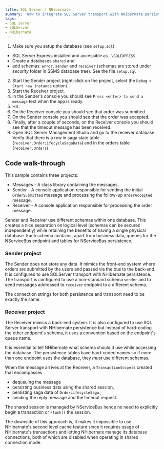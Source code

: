 ```yaml
---
title: SQL Server / NHibernate
summary: 'How to integrate SQL Server transport with NHibernate persistence without outbox'
tags:
- SQL Server
- SQLServer
- NHibernate
---
```


1. Make sure you setup the database (see `setup.sql`):

* SQL Server Express installed and accessible as `.\SQLEXPRESS`.
* Create a databases `shared` and
* add schemas: `error`,  `sender` and `receiver` (schemas are stored under *security* folder in SSMS database tree). See the file `setup.sql`
2. Start the Sender project (right-click on the project, select the `Debug > Start new instance` option). 
3. Start the Receiver project.
4. In the Sender's console you should see `Press <enter> to send a message` text when the app is ready. 
5. Hit <enter>.
6. On the Receiver console you should see that order was submitted.
7. On the Sender console you should see that the order was accepted.
8. Finally, after a couple of seconds, on the Receiver console you should see that the timeout message has been received.
9. Open SQL Server Management Studio and go to the receiver database. Verify that there is a row in saga state table (`receiver.OrderLifecycleSagaData`) and in the orders table (`receiver.Orders`)

## Code walk-through

This sample contains three projects: 

 * Messages - A class library containing the messages.
 * Sender - A console application responsible for sending the initial `OrderSubmitted` message and processing the follow-up `OrderAccepted` message.
 * Receiver - A console application responsible for processing the order message.

Sender and Receiver use different schemas within one database. This creates a nice separation on logical level (schemas can be secured independently) while retaining the benefits of having a single physical database. Each schema contains, apart from business data, queues for the NServiceBus endpoint and tables for NServiceBus persistence.

### Sender project
 
The Sender does not store any data. It mimics the front-end system where orders are submitted by the users and passed via the bus to the back-end. It is configured to use SQLServer transport with NHibernate persistence. The transport is configured to use a non-standard schema `sender` and to send messages addressed to `receiver` endpoint to a different schema.

<!-- import SenderConfiguration -->

The connection strings for both persistence and transport need to be exactly the same.

<!-- import SenderConnectionStrings -->

### Receiver project

The Receiver mimics a back-end system. It is also configured to use SQL Server transport with NHibernate persistence but instead of hard-coding the other endpoint's schema, it uses a convention based on the endpoint's queue name.

<!-- import ReceiverConfiguration -->

It is essential to tell NHibernate what schema should it use while accessing the database. The persistence tables have hard-coded names so if more than one endpoint uses the database, they *must* use different schemas.

<!-- import NHibernate -->

When the message arrives at the Receiver, a `TransactionScope` is created that encompasses
 * dequeuing the message
 * persisting business data using the shared session,
 * persisting saga data of `OrderLifecycleSaga` ,
 * sending the reply message and the timeout request.

<!-- import Reply -->

<!-- import Timeout -->

The shared session is managed by NServiceBus hence no need to explicitly begin a transaction or `Flush()` the session. 

<!-- import StoreUserData -->

The downside of this approach is, it makes it impossible to use NHibernate's second level cache feature since it requires usage of NHibernate's transactions and letting NHibernate manage its database connections, both of which are disabled when operating in shared connection mode.